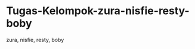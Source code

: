 Tugas-Kelompok-zura-nisfie-resty-boby
=====================================

zura, nisfie, resty, boby
